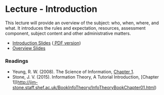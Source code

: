 Lecture - Introduction
======================

This lecture will provide an overview of the subject: who, when, where, and what. It introduces the rules and expectation, resources, assessment component, subject content and other administrative matters.

- <a target="_blank" href="introduction.html" file="html"> Introduction Slides</a>
  (<a href="introduction.pdf" file="print"> PDF version</a>)
- <a target="_blank" href="overview.html" file="html"> Overview Slides</a>

### Readings
- Yeung, R. W. (2008). The Science of Information, [Chapter 1](http://link.springer.com.ezp.lib.unimelb.edu.au/chapter/10.1007/978-0-387-79234-7_1).
- Stone, J. V. (2015). Information Theory, A Tutorial Introduction, [Chapter 1])http://jim-stone.staff.shef.ac.uk/BookInfoTheory/InfoTheoryBookChapter01.html)
